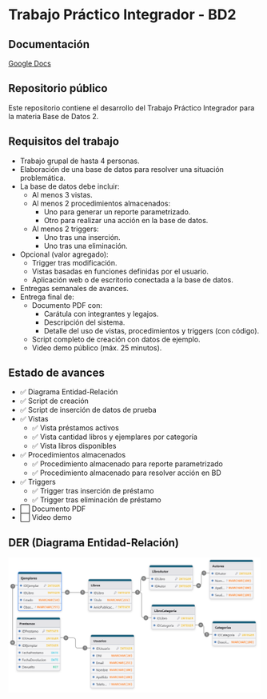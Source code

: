 <h1>Trabajo Práctico Integrador - BD2</h1>

<h2>Documentación</h2>
<a href="https://docs.google.com/document/d/1fh6SV2COUPRgl3D2gCX0bWm7wT2RD71qkiE3plALres/edit?usp=sharing">Google Docs</a>

<h2>Repositorio público</h2>
<p>Este repositorio contiene el desarrollo del Trabajo Práctico Integrador para la materia Base de Datos 2.</p>

<h2>Requisitos del trabajo</h2>
<ul>
  <li>Trabajo grupal de hasta 4 personas.</li>
  <li>Elaboración de una base de datos para resolver una situación problemática.</li>
  <li>La base de datos debe incluir:
    <ul>
      <li>Al menos 3 vistas.</li>
      <li>Al menos 2 procedimientos almacenados:
        <ul>
          <li>Uno para generar un reporte parametrizado.</li>
          <li>Otro para realizar una acción en la base de datos.</li>
        </ul>
      </li>
      <li>Al menos 2 triggers:
        <ul>
          <li>Uno tras una inserción.</li>
          <li>Uno tras una eliminación.</li>
        </ul>
      </li>
    </ul>
  </li>
  <li>Opcional (valor agregado):
    <ul>
      <li>Trigger tras modificación.</li>
      <li>Vistas basadas en funciones definidas por el usuario.</li>
      <li>Aplicación web o de escritorio conectada a la base de datos.</li>
    </ul>
  </li>
  <li>Entregas semanales de avances.</li>
  <li>Entrega final de:
    <ul>
      <li>Documento PDF con:
        <ul>
          <li>Carátula con integrantes y legajos.</li>
          <li>Descripción del sistema.</li>
          <li>Detalle del uso de vistas, procedimientos y triggers (con código).</li>
        </ul>
      </li>
      <li>Script completo de creación con datos de ejemplo.</li>
      <li>Video demo público (máx. 25 minutos).</li>
    </ul>
  </li>
</ul>

<h2>Estado de avances</h2>
<ul>
  <li>✅ Diagrama Entidad-Relación</li>
  <li>✅ Script de creación</li>
  <li>✅ Script de inserción de datos de prueba</li>
  <li>✅ Vistas
    <ul>
      <li>✅ Vista préstamos activos</li>
      <li>✅ Vista cantidad libros y ejemplares por categoría</li>
      <li>✅ Vista libros disponibles</li>
    </ul>
  </li>
  <li>✅ Procedimientos almacenados
    <ul>
      <li>✅ Procedimiento almacenado para reporte parametrizado</li>
      <li>✅ Procedimiento almacenado para resolver acción en BD</li>
    </ul>
  </li>
  <li>✅ Triggers
    <ul>
      <li>✅ Trigger tras inserción de préstamo</li>
      <li>✅ Trigger tras eliminación de préstamo</li>
    </ul>
  </li>
  <li>⬜ Documento PDF</li>
  <li>⬜ Video demo</li>
</ul>

<h2>DER (Diagrama Entidad-Relación)</h2>
<img src="img/der.png" alt="Diagrama entidad-relación" />
